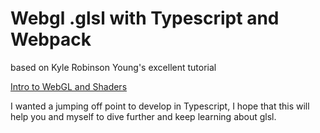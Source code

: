 # Webgl .glsl with Typescript and Webpack

based on Kyle Robinson Young's excellent tutorial

[Intro to WebGL and Shaders](https://www.youtube.com/watch?v=XNbtwyWh9HA)

I wanted a jumping off point to develop in Typescript, I hope that this will help you and myself to dive further and keep learning about glsl.